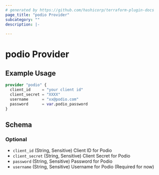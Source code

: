 ```yaml
---
# generated by https://github.com/hashicorp/terraform-plugin-docs
page_title: "podio Provider"
subcategory: ""
description: |-
  
---
```


# podio Provider



## Example Usage

```terraform
provider "podio" {
  client_id     = "your client id"
  client_secret = "XXXX"
  username      = "xx@podio.com"
  password      = var.podio_password
}
```

<!-- schema generated by tfplugindocs -->
## Schema

### Optional

- `client_id` (String, Sensitive) Client ID for Podio
- `client_secret` (String, Sensitive) Client Secret for Podio
- `password` (String, Sensitive) Password for Podio
- `username` (String, Sensitive) Username for Podio (Required for now)
